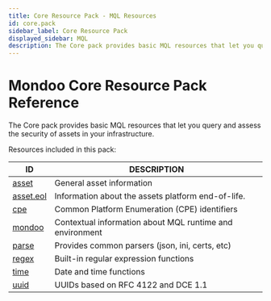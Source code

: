```yaml
---
title: Core Resource Pack - MQL Resources
id: core.pack
sidebar_label: Core Resource Pack
displayed_sidebar: MQL
description: The Core pack provides basic MQL resources that let you query and assess the security.
---
```


# Mondoo Core Resource Pack Reference

The Core pack provides basic MQL resources that let you query and assess the security of assets in your infrastructure.

Resources included in this pack:

| ID                        | DESCRIPTION                                              |
| ------------------------- | -------------------------------------------------------- |
| [asset](asset.md)         | General asset information                                |
| [asset.eol](asset.eol.md) | Information about the assets platform end-of-life.       |
| [cpe](cpe.md)             | Common Platform Enumeration (CPE) identifiers            |
| [mondoo](mondoo.md)       | Contextual information about MQL runtime and environment |
| [parse](parse.md)         | Provides common parsers (json, ini, certs, etc)          |
| [regex](regex.md)         | Built-in regular expression functions                    |
| [time](time.md)           | Date and time functions                                  |
| [uuid](uuid.md)           | UUIDs based on RFC 4122 and DCE 1.1                      |
